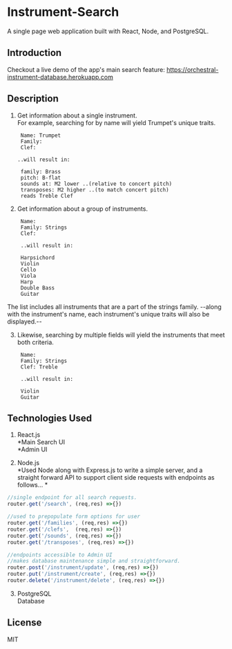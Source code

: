 # Instrument-Search

  A single page web application built with React, Node, and PostgreSQL. 

## Introduction

  Checkout a live demo of the app's main search feature:
  https://orchestral-instrument-database.herokuapp.com

## Description

1. Get information about a single instrument.  
For example, searching for by name will yield Trumpet's unique traits.

        Name: Trumpet  
        Family:  
        Clef:    
  
       ..will result in:
     
        family: Brass
        pitch: B-flat
        sounds at: M2 lower ..(relative to concert pitch)
        transposes: M2 higher ..(to match concert pitch)
        reads Treble Clef 

  
2. Get information about a group of instruments.  

        Name: 
        Family: Strings
        Clef:

        ..will result in:

        Harpsichord
        Violin
        Cello
        Viola
        Harp
        Double Bass
        Guitar  

The list includes all instruments that are a part of the strings family. --along with the instrument's name, each instrument's unique traits will also be displayed.--  
  
3. Likewise, searching by multiple fields will yield the instruments that meet both criteria.  

        Name: 
        Family: Strings
        Clef: Treble  

        ..will result in:

        Violin
        Guitar

## Technologies Used
 
1. React.js  
        *Main Search UI  
        *Admin UI  

2. Node.js  
        *Used Node along with Express.js to write a simple server, and a straight forward API to support client side requests with endpoints as follows... 
      *  
```javascript
//single endpoint for all search requests.
router.get('/search', (req,res) =>{})

//used to prepopulate form options for user
router.get('/families', (req,res) =>{})
router.get('/clefs',  (req,res) =>{})
router.get('/sounds', (req,res) =>{})
router.get('/transposes', (req,res) =>{})

//endpoints accessible to Admin UI
//makes database maintenance simple and straightforward.
router.post('/instrument/update', (req,res) =>{})
router.put('/instrument/create', (req,res) =>{})
router.delete('/instrument/delete', (req,res) =>{})
```
3. PostgreSQL  
      Database


## License
MIT